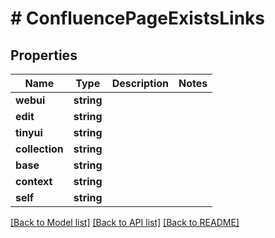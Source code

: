 # # ConfluencePageExistsLinks

## Properties

Name | Type | Description | Notes
------------ | ------------- | ------------- | -------------
**webui** | **string** |  | 
**edit** | **string** |  | 
**tinyui** | **string** |  | 
**collection** | **string** |  | 
**base** | **string** |  | 
**context** | **string** |  | 
**self** | **string** |  | 

[[Back to Model list]](../../README.md#documentation-for-models) [[Back to API list]](../../README.md#documentation-for-api-endpoints) [[Back to README]](../../README.md)


